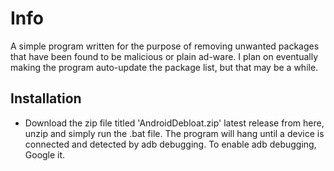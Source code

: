 # Info
A simple program written for the purpose of removing unwanted packages that have been found to be malicious or plain ad-ware. I plan on eventually making the program auto-update the package list, but that may be a while.

## Installation
* Download the zip file titled 'AndroidDebloat.zip' latest release from here, unzip and simply run the .bat file. The program will hang until a device is connected and detected by adb debugging. To enable adb debugging, Google it.
